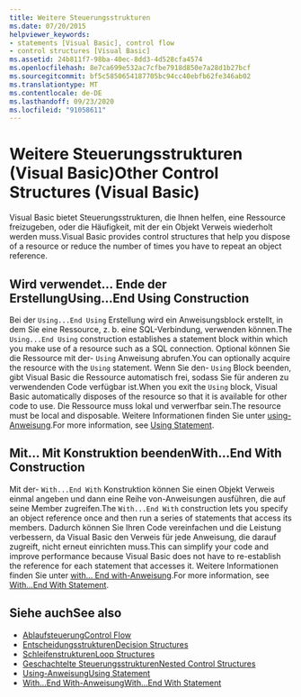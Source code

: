 ```yaml
---
title: Weitere Steuerungsstrukturen
ms.date: 07/20/2015
helpviewer_keywords:
- statements [Visual Basic], control flow
- control structures [Visual Basic]
ms.assetid: 24b811f7-98ba-40ec-8dd3-4d528cfa4574
ms.openlocfilehash: 8e7ca699e532ac7cfbe7918d850e7a28d1b27bcf
ms.sourcegitcommit: bf5c5850654187705bc94cc40ebfb62fe346ab02
ms.translationtype: MT
ms.contentlocale: de-DE
ms.lasthandoff: 09/23/2020
ms.locfileid: "91058611"
---
```

# <a name="other-control-structures-visual-basic"></a><span data-ttu-id="f4472-102">Weitere Steuerungsstrukturen (Visual Basic)</span><span class="sxs-lookup"><span data-stu-id="f4472-102">Other Control Structures (Visual Basic)</span></span>

<span data-ttu-id="f4472-103">Visual Basic bietet Steuerungsstrukturen, die Ihnen helfen, eine Ressource freizugeben, oder die Häufigkeit, mit der ein Objekt Verweis wiederholt werden muss.</span><span class="sxs-lookup"><span data-stu-id="f4472-103">Visual Basic provides control structures that help you dispose of a resource or reduce the number of times you have to repeat an object reference.</span></span>  
  
## <a name="usingend-using-construction"></a><span data-ttu-id="f4472-104">Wird verwendet... Ende der Erstellung</span><span class="sxs-lookup"><span data-stu-id="f4472-104">Using...End Using Construction</span></span>  

 <span data-ttu-id="f4472-105">Bei der `Using...End Using` Erstellung wird ein Anweisungsblock erstellt, in dem Sie eine Ressource, z. b. eine SQL-Verbindung, verwenden können.</span><span class="sxs-lookup"><span data-stu-id="f4472-105">The `Using...End Using` construction establishes a statement block within which you make use of a resource such as a SQL connection.</span></span> <span data-ttu-id="f4472-106">Optional können Sie die Ressource mit der- `Using` Anweisung abrufen.</span><span class="sxs-lookup"><span data-stu-id="f4472-106">You can optionally acquire the resource with the `Using` statement.</span></span> <span data-ttu-id="f4472-107">Wenn Sie den- `Using` Block beenden, gibt Visual Basic die Ressource automatisch frei, sodass Sie für anderen zu verwendenden Code verfügbar ist.</span><span class="sxs-lookup"><span data-stu-id="f4472-107">When you exit the `Using` block, Visual Basic automatically disposes of the resource so that it is available for other code to use.</span></span> <span data-ttu-id="f4472-108">Die Ressource muss lokal und verwerfbar sein.</span><span class="sxs-lookup"><span data-stu-id="f4472-108">The resource must be local and disposable.</span></span> <span data-ttu-id="f4472-109">Weitere Informationen finden Sie unter [using-Anweisung](../../../language-reference/statements/using-statement.md).</span><span class="sxs-lookup"><span data-stu-id="f4472-109">For more information, see [Using Statement](../../../language-reference/statements/using-statement.md).</span></span>  
  
## <a name="withend-with-construction"></a><span data-ttu-id="f4472-110">Mit... Mit Konstruktion beenden</span><span class="sxs-lookup"><span data-stu-id="f4472-110">With...End With Construction</span></span>  

 <span data-ttu-id="f4472-111">Mit der- `With...End With` Konstruktion können Sie einen Objekt Verweis einmal angeben und dann eine Reihe von-Anweisungen ausführen, die auf seine Member zugreifen.</span><span class="sxs-lookup"><span data-stu-id="f4472-111">The `With...End With` construction lets you specify an object reference once and then run a series of statements that access its members.</span></span> <span data-ttu-id="f4472-112">Dadurch können Sie Ihren Code vereinfachen und die Leistung verbessern, da Visual Basic den Verweis für jede Anweisung, die darauf zugreift, nicht erneut einrichten muss.</span><span class="sxs-lookup"><span data-stu-id="f4472-112">This can simplify your code and improve performance because Visual Basic does not have to re-establish the reference for each statement that accesses it.</span></span> <span data-ttu-id="f4472-113">Weitere Informationen finden Sie unter [with... End with-Anweisung](../../../language-reference/statements/with-end-with-statement.md).</span><span class="sxs-lookup"><span data-stu-id="f4472-113">For more information, see [With...End With Statement](../../../language-reference/statements/with-end-with-statement.md).</span></span>  
  
## <a name="see-also"></a><span data-ttu-id="f4472-114">Siehe auch</span><span class="sxs-lookup"><span data-stu-id="f4472-114">See also</span></span>

- [<span data-ttu-id="f4472-115">Ablaufsteuerung</span><span class="sxs-lookup"><span data-stu-id="f4472-115">Control Flow</span></span>](index.md)
- [<span data-ttu-id="f4472-116">Entscheidungsstrukturen</span><span class="sxs-lookup"><span data-stu-id="f4472-116">Decision Structures</span></span>](decision-structures.md)
- [<span data-ttu-id="f4472-117">Schleifenstrukturen</span><span class="sxs-lookup"><span data-stu-id="f4472-117">Loop Structures</span></span>](loop-structures.md)
- [<span data-ttu-id="f4472-118">Geschachtelte Steuerungsstrukturen</span><span class="sxs-lookup"><span data-stu-id="f4472-118">Nested Control Structures</span></span>](nested-control-structures.md)
- [<span data-ttu-id="f4472-119">Using-Anweisung</span><span class="sxs-lookup"><span data-stu-id="f4472-119">Using Statement</span></span>](../../../language-reference/statements/using-statement.md)
- [<span data-ttu-id="f4472-120">With...End With-Anweisung</span><span class="sxs-lookup"><span data-stu-id="f4472-120">With...End With Statement</span></span>](../../../language-reference/statements/with-end-with-statement.md)
